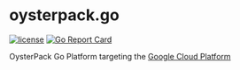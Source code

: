 # oysterpack.go 

[![license](https://img.shields.io/badge/license-APACHE-blue.svg)](LICENSE)
[![Go Report Card](https://goreportcard.com/badge/github.com/oysterpack/oysterpack.go)](https://goreportcard.com/report/github.com/oysterpack/oysterpack.go)

OysterPack Go Platform targeting the [Google Cloud Platform](https://cloud.google.com/go/home)